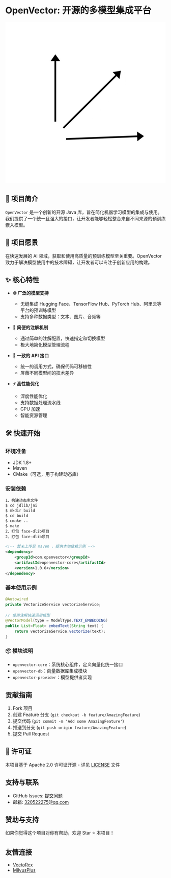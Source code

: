 # OpenVector: 开源的多模型集成平台
![输入图片说明](%E5%BE%AE%E4%BF%A1%E5%9B%BE%E7%89%87_20250103191057.jpg)

## 🚀 项目简介

`OpenVector` 是一个创新的开源 Java 库，旨在简化机器学习模型的集成与使用。我们提供了一个统一且强大的接口，让开发者能够轻松整合来自不同来源的预训练嵌入模型。

## 🎯 项目愿景

在快速发展的 AI 领域，获取和使用高质量的预训练模型至关重要。OpenVector 致力于解决模型使用中的技术障碍，让开发者可以专注于创新应用的构建。

## ✨ 核心特性

- **🌐 广泛的模型支持**
  - 无缝集成 Hugging Face、TensorFlow Hub、PyTorch Hub、阿里云等平台的预训练模型
  - 支持多种数据类型：文本、图片、音频等

- **🔧 简便的注解机制**
  - 通过简单的注解配置，快速指定和切换模型
  - 极大地简化模型管理流程

- **🔄 一致的 API 接口**
  - 统一的调用方式，确保代码可移植性
  - 屏蔽不同模型间的技术差异

- **⚡ 高性能优化**
  - 深度性能优化
  - 支持数据处理流水线
  - GPU 加速
  - 智能资源管理

## 🛠️ 快速开始

### 环境准备

- JDK 1.8+
- Maven
- CMake（可选，用于构建动态库）

### 安装依赖

```shell
1、构建动态库文件
$ cd jdlib/jni
$ mkdir build
$ cd build
$ cmake ..
$ make 
2、打包 face-dlib项目
2、打包 face-dlib项目
```

```xml
<!-- 暂未上传至 maven ，提供本地依赖示例 -->
<dependency>
    <groupId>com.openvector</groupId>
    <artifactId>openvector-core</artifactId>
    <version>1.0.0</version>
</dependency>
```

### 基本使用示例

```java
@Autowired
private VectorizeService vectorizeService;

// 使用注解快速调用模型
@VectorModel(type = ModelType.TEXT_EMBEDDING)
public List<Float> embedText(String text) {
    return vectorizeService.vectorize(text);
}
```

### 📦 模块说明

- `openvector-core`：系统核心组件，定义向量化统一接口
- `openvector-db`：向量数据库集成模块
- `openvector-provider`：模型提供者实现

## 贡献指南

1. Fork 项目
2. 创建 Feature 分支 (`git checkout -b feature/AmazingFeature`)
3. 提交代码 (`git commit -m 'Add some AmazingFeature'`)
4. 推送到分支 (`git push origin feature/AmazingFeature`)
5. 提交 Pull Request

## 📄 许可证

本项目基于 Apache 2.0 许可证开源 - 详见 [LICENSE](LICENSE) 文件

## 支持与联系

- GitHub Issues: [提交问题](https://gitee.com/cencxc/open-vector/issues)
- 邮箱: 320522275@qq.com

## 赞助与支持

如果你觉得这个项目对你有帮助，欢迎 Star ⭐ 本项目！

## 友情连接
- [VectoRex](https://gitee.com/giteeClass/VectoRex)
- [MilvusPlus](https://gitee.com/dromara/MilvusPlus)
